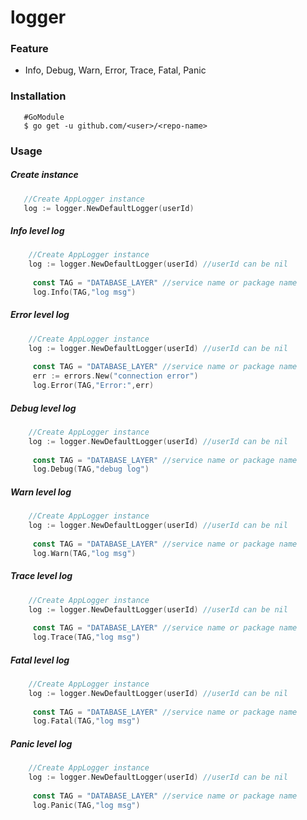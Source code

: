 # logger

### Feature

   * Info, Debug, Warn, Error, Trace, Fatal, Panic 
     
### Installation

       #GoModule
       $ go get -u github.com/<user>/<repo-name>
       
### Usage

##### Create instance
    
```go
   //Create AppLogger instance
   log := logger.NewDefaultLogger(userId)
```

##### Info level log

```go
    //Create AppLogger instance
    log := logger.NewDefaultLogger(userId) //userId can be nil
     
     const TAG = "DATABASE_LAYER" //service name or package name
     log.Info(TAG,"log msg")
```
         
##### Error level log

```go
    //Create AppLogger instance
    log := logger.NewDefaultLogger(userId) //userId can be nil
     
     const TAG = "DATABASE_LAYER" //service name or package name
     err := errors.New("connection error")
     log.Error(TAG,"Error:",err)
```

##### Debug level log

```go
    //Create AppLogger instance
    log := logger.NewDefaultLogger(userId) //userId can be nil
     
     const TAG = "DATABASE_LAYER" //service name or package name
     log.Debug(TAG,"debug log")
```

##### Warn level log

```go
    //Create AppLogger instance
    log := logger.NewDefaultLogger(userId) //userId can be nil
     
     const TAG = "DATABASE_LAYER" //service name or package name
     log.Warn(TAG,"log msg")
```

##### Trace level log

```go
    //Create AppLogger instance
    log := logger.NewDefaultLogger(userId) //userId can be nil
     
     const TAG = "DATABASE_LAYER" //service name or package name
     log.Trace(TAG,"log msg")
```

##### Fatal level log

```go
    //Create AppLogger instance
    log := logger.NewDefaultLogger(userId) //userId can be nil
     
     const TAG = "DATABASE_LAYER" //service name or package name
     log.Fatal(TAG,"log msg")
```

##### Panic level log

```go
    //Create AppLogger instance
    log := logger.NewDefaultLogger(userId) //userId can be nil
     
     const TAG = "DATABASE_LAYER" //service name or package name
     log.Panic(TAG,"log msg")
```
                       